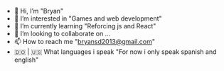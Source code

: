 - 👋 Hi, I’m "Bryan"
- 👀 I’m interested in "Games and web development"
- 🌱 I’m currently learning "Reforcing js and React"
- 💞️ I’m looking to collaborate on ...
- 📫 How to reach me "bryansd2013@gmail.com"
- 🇩🇴 | 🇺🇸 What languages i speak "For now i only speak spanish and english"

<!---
Bry330/Bry330 is a ✨ special ✨ repository because its `README.md` (this file) appears on your GitHub profile.
You can click the Preview link to take a look at your changes.
--->
